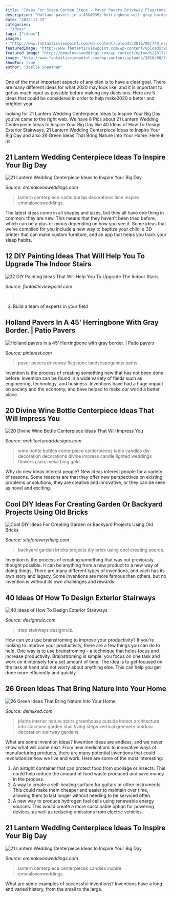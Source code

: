 ```yaml
---
title: "Ideas For Steep Garden Steps - Paver Pavers Driveway Flagstone Landscapegenius Paths"
description: "Holland pavers in a 45&#039; herringbone with gray border."
date: "2022-11-15"
categories:
- "ideas"
tags: ["ideas"]
images:
- "http://www.fantasticviewpoint.com/wp-content/uploads/2016/08/740_espacebuzz5555a506ce6d7-634x846.jpg"
featuredImage: "http://www.fantasticviewpoint.com/wp-content/uploads/2016/08/740_espacebuzz5555a506ce6d7-634x846.jpg"
featured_image: "http://emmalovesweddings.com/wp-content/uploads/2017/08/rustic-lantern-wedding-centerpiece-ideas-with-lace-and-burlap-decorations.jpg"
image: "http://www.fantasticviewpoint.com/wp-content/uploads/2016/08/740_espacebuzz5555a506ce6d7-634x846.jpg"
ShowToc: true
author: "Joelle Shanahan"
---
```



One of the most important aspects of any plan is to have a clear goal. There are many different ideas for what 2020 may look like, and it is important to get as much input as possible before making any decisions. Here are 5 ideas that could be considered in order to help make2020 a better and brighter year.

	

		
looking for 21 Lantern Wedding Centerpiece Ideas to Inspire Your Big Day you've came to the right web. We have 8 Pics about 21 Lantern Wedding Centerpiece Ideas to Inspire Your Big Day like 40 Ideas of How To Design Exterior Stairways, 21 Lantern Wedding Centerpiece Ideas to Inspire Your Big Day and also 26 Green Ideas That Bring Nature Into Your Home. Here it is:
		
    
## 21 Lantern Wedding Centerpiece Ideas To Inspire Your Big Day

<img loading=lazy src="http://emmalovesweddings.com/wp-content/uploads/2017/08/rustic-lantern-wedding-centerpiece-ideas-with-lace-and-burlap-decorations.jpg" onerror="this.onerror=null;this.src='https://tse4.mm.bing.net/th?id=OIP.D61PDVUA2Cr17UYgm-rIqAHaLH&amp;pid=15.1';" alt="21 Lantern Wedding Centerpiece Ideas to Inspire Your Big Day">

_Source: emmalovesweddings.com_

>lantern centerpiece rustic burlap decorations lace inspire emmalovesweddings. 

	

The latest ideas come in all shapes and sizes, but they all have one thing in common: they are new. This means that they haven't been tried before, which can be a plus or minus depending on how you see it. Some ideas that we've compiled for you include a new way to baptize your child, a 3D printer that can make custom furniture, and an app that helps you track your sleep habits.

    
## 12 DIY Painting Ideas That Will Help You To Upgrade The Indoor Stairs

<img loading=lazy src="http://www.fantasticviewpoint.com/wp-content/uploads/2016/08/740_espacebuzz5555a506ce6d7-634x846.jpg" onerror="this.onerror=null;this.src='https://tse1.mm.bing.net/th?id=OIP.m5_U2rTEAiMC_0vOXOQ-BAHaJ4&amp;pid=15.1';" alt="12 DIY Painting Ideas That Will Help You To Upgrade The Indoor Stairs">

_Source: fantasticviewpoint.com_

>. 

	

3. Build a team of experts in your field 

    
## Holland Pavers In A 45&#039; Herringbone With Gray Border. | Patio Pavers

<img loading=lazy src="https://i.pinimg.com/736x/43/01/e0/4301e045b2614ecdea55c3d9f3faeabc--paver-designs-brick-walkway.jpg" onerror="this.onerror=null;this.src='https://tse3.mm.bing.net/th?id=OIP.fOi1yL9eU0vAOgSpeNys4QAAAA&amp;pid=15.1';" alt="Holland pavers in a 45&#039; Herringbone with gray border. | Patio pavers">

_Source: pinterest.com_

>paver pavers driveway flagstone landscapegenius paths. 

	

Invention is the process of creating something new that has not been done before. Invention can be found in a wide variety of fields such as engineering, technology, and business. Inventions have had a huge impact on society and the economy, and have helped to make our world a better place.

    
## 20 Divine Wine Bottle Centerpiece Ideas That Will Impress You

<img loading=lazy src="http://www.architectureartdesigns.com/wp-content/uploads/2016/10/15-16.jpg" onerror="this.onerror=null;this.src='https://tse1.mm.bing.net/th?id=OIP.utBeeyj7vqscFmR-RafduwHaJ4&amp;pid=15.1';" alt="20 Divine Wine Bottle Centerpiece Ideas That Will Impress You">

_Source: architectureartdesigns.com_

>wine bottle bottles centerpiece centerpieces table candles diy decoration decorations divine impress candle lighted weddings flowers glass mesa bing gold. 

	

Why do new ideas interest people?
New ideas interest people for a variety of reasons. Some reasons are that they offer new perspectives on existing problems or solutions, they are creative and innovative, or they can be seen as novel and exciting.

    
## Cool DIY Ideas For Creating Garden Or Backyard Projects Using Old Bricks

<img loading=lazy src="http://siteforeverything.com/wp-content/uploads/2017/05/Brick-Backyard-13.jpg" onerror="this.onerror=null;this.src='https://tse3.mm.bing.net/th?id=OIP.qlv9Gj1ze5gD8d2C8295TwHaLL&amp;pid=15.1';" alt="Cool DIY Ideas For Creating Garden or Backyard Projects Using Old Bricks">

_Source: siteforeverything.com_

>backyard garden bricks projects diy brick using cool creating source. 

	

Invention is the process of creating something that was not previously thought possible. It can be anything from a new product to a new way of doing things. There are many different types of inventions, and each has its own story and legacy. Some inventions are more famous than others, but no invention is without its own challenges and rewards.

    
## 40 Ideas Of How To Design Exterior Stairways

<img loading=lazy src="http://cdn.designrulz.com/wp-content/uploads/2015/06/OUTDOOR-STEPS-DESIGNRULZ-18.jpg" onerror="this.onerror=null;this.src='https://tse4.mm.bing.net/th?id=OIP.fA9RRZwDBRGer9oqW4Xa4AHaLH&amp;pid=15.1';" alt="40 Ideas of How To Design Exterior Stairways">

_Source: designrulz.com_

>step stairways designrulz. 

	

How can you use brainstroming to improve your productivity?
If you're looking to improve your productivity, there are a few things you can do to help. One way is to use brainstroming – a technique that helps focus and increase productivity. Brainstroming is simple: you focus on one task and work on it intensely for a set amount of time. The idea is to get focused on the task at hand and not worry about anything else. This can help you get done more efficiently and quickly.

    
## 26 Green Ideas That Bring Nature Into Your Home

<img loading=lazy src="http://www.demilked.com/magazine/wp-content/uploads/2015/01/plants-green-interior-design-ideas-18.jpg" onerror="this.onerror=null;this.src='https://tse4.mm.bing.net/th?id=OIP.sWEE79_TVkKq8w2T32C8QQHaJ4&amp;pid=15.1';" alt="26 Green Ideas That Bring Nature Into Your Home">

_Source: demilked.com_

>plants interior nature stairs greenhouse outside indoor architecture into staircase garden stair living steps vertical greenery outdoor decoration stairway gardens. 

	

What are some invention ideas?
Invention ideas are endless, and we never know what will come next. From new medications to innovative ways of manufacturing products, there are many potential inventions that could revolutionize how we live and work. Here are some of the most interesting: 
1. An airtight container that can protect food from spoilage or insects. This could help reduce the amount of food waste produced and save money in the process. 
2. A way to create a self-healing surface for guitars or other instruments. This could make them cheaper and easier to maintain over time, allowing them to last longer without needing to be serviced often. 
3. A new way to produce hydrogen fuel cells using renewable energy sources. This would create a more sustainable option for powering devices, as well as reducing emissions from electric vehicles. 

    
## 21 Lantern Wedding Centerpiece Ideas To Inspire Your Big Day

<img loading=lazy src="http://emmalovesweddings.com/wp-content/uploads/2017/08/vintage-wedding-centerpiece-ideas-with-lantern-and-candles.jpg" onerror="this.onerror=null;this.src='https://tse2.mm.bing.net/th?id=OIP.Eq8xctou3JZK1tda_Vd7EwHaLH&amp;pid=15.1';" alt="21 Lantern Wedding Centerpiece Ideas to Inspire Your Big Day">

_Source: emmalovesweddings.com_

>lantern centerpiece centerpieces candles inspire emmalovesweddings. 

	

What are some examples of successful inventions?
Inventions have a long and varied history, from the small to the large.

